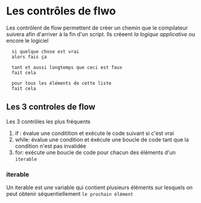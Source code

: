 # Les contrôles de flwo
Les contrôlent de flow permettent de créer un chemin que le compilateur suivera afin d'arriver à la fin d'un script.
Ils créeent *la logique applicative* ou encore le logiciel

```
  si quelque chose est vrai
  alors fais ça

  tant et aussi longtemps que ceci est faux
  fait cela

  pour tous les éléments de cette liste
  fait cela
```


## Les 3 controles de flow 
Les 3 contrôles les plus fréquents

1. if : évalue une conditition et exécute le code suivant si c'est vrai
2. while: évalue une condition et éxécute une boucle de code tant que la condition n'est pas invalidée
3. for: exécute une boucle de code pour chacun des éléments d'un `iterable`

### iterable
Un iterable est une variable qui contient plusieurs éléments sur lesquels on peut obtenir séquentiellement `le prochain élément`

